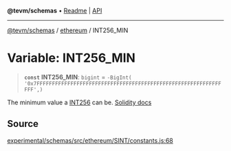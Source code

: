 **@tevm/schemas** • [Readme](../../README.md) \| [API](../../modules.md)

***

[@tevm/schemas](../../README.md) / [ethereum](../README.md) / INT256\_MIN

# Variable: INT256\_MIN

> **`const`** **INT256\_MIN**: `bigint` = `-BigInt(	'0x7FFFFFFFFFFFFFFFFFFFFFFFFFFFFFFFFFFFFFFFFFFFFFFFFFFFFFFFFFFFFFFF',)`

The minimum value a [INT256](../type-aliases/INT256.md) can be.
[Solidity docs](https://docs.soliditylang.org/en/latest/types.html#integers)

## Source

[experimental/schemas/src/ethereum/SINT/constants.js:68](https://github.com/evmts/tevm-monorepo/blob/main/experimental/schemas/src/ethereum/SINT/constants.js#L68)
